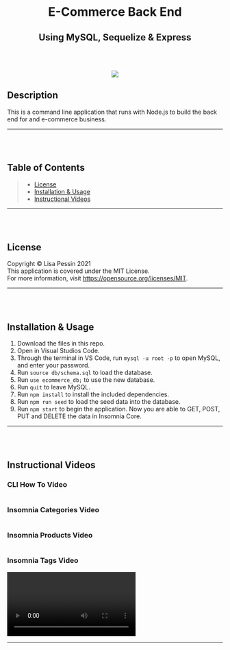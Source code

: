 <h1 align="center">E-Commerce Back End</h1>
<h2 align="center">Using MySQL, Sequelize & Express</h2>    

<br/><br/>

<p align="center">
<img src="https://img.shields.io/badge/License-MIT-yellow.svg"/>
</p>

## Description
This is a command line application that runs with Node.js to build the back end for and e-commerce business. 
***
<br/><br/>

## Table of Contents
>* [License](#license)
>* [Installation & Usage](#installation-&-usage)
>* [Instructional Videos](#instructional-videos)
***
<br/><br/>

## License
  Copyright © Lisa Pessin 2021  
  This application is covered under the MIT License.  
  For more information, visit https://opensource.org/licenses/MIT.
  ***
  <br/><br/>

## Installation & Usage
1. Download the files in this repo.
  2. Open in Visual Studios Code.
  3. Through the terminal in VS Code, run `mysql -u root -p` to open MySQL, and enter your password.
  4. Run `source db/schema.sql` to load the database.
  5. Run `use ecommerce_db;` to use the new database.
  6. Run `quit` to leave MySQL.
7. Run `npm install` to install the included dependencies.
8. Run `npm run seed` to load the seed data into the database.
9. Run `npm start` to begin the application. Now you are able to GET, POST, PUT and DELETE the data in Insomnia Core.
  ***
<br/><br/>

## Instructional Videos
### CLI How To Video  
![]()
### Insomnia Categories Video  
![]()
### Insomnia Products Video  
![]()
### Insomnia Tags Video
![](https://github.com/lmp-beep/13-ECommerceBackEnd/blob/955bf7e7014ba238635230b573af01e63da587a3/assets/videos/Insomnia-Tags.mov)
***
<br/><br/>

